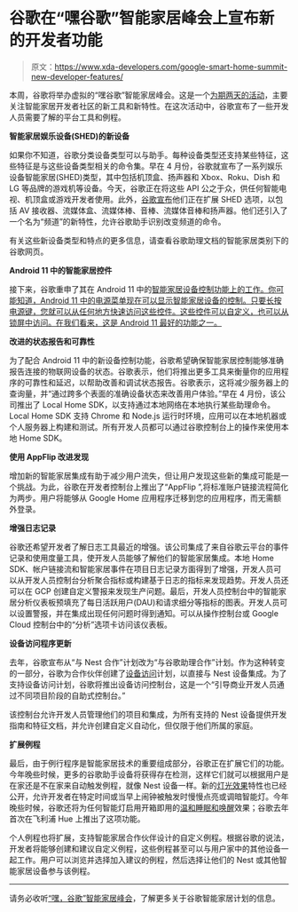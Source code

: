 # 谷歌在“嘿谷歌”智能家居峰会上宣布新的开发者功能

> 原文：<https://www.xda-developers.com/google-smart-home-summit-new-developer-features/>

本周，谷歌将举办虚拟的“嘿谷歌”智能家居峰会。这是一个[为期两天的活动](https://www.xda-developers.com/hey-google-smart-home-summit-google-assistant/)，主要关注智能家居开发者社区的新工具和新特性。在这次活动中，谷歌宣布了一些开发人员需要了解的平台工具和例程。

**智能家居娱乐设备(SHED)的新设备**

如果你不知道，谷歌分类设备类型可以与助手。每种设备类型还支持某些特征，这些特征是与这些设备类型相关的命令集。早在 4 月份，谷歌就宣布了一系列娱乐设备智能家居(SHED)类型，其中包括机顶盒、扬声器和 Xbox、Roku、Dish 和 LG 等品牌的游戏机等设备。今天，谷歌正在将这些 API 公之于众，供任何智能电视、机顶盒或游戏开发者使用。此外，[谷歌宣布](https://developers.googleblog.com/2020/07/announcing-new-smart-home-shed-types-and-traits.html)他们正在扩展 SHED 选项，以包括 AV 接收器、流媒体盒、流媒体棒、音棒、流媒体音棒和扬声器。他们还引入了一个名为“频道”的新特性，允许谷歌助手识别改变频道的命令。

有关这些新设备类型和特点的更多信息，请查看谷歌助理文档的智能家居类别下的谷歌网页。

**Android 11 中的智能家居控件**

接下来，谷歌重申了其在 Android 11 中的[智能家居设备控制功能上的工作。你可能知道，Android 11 中的电源菜单现在可以显示智能家居设备的控制。只要长按电源键，您就可以从任何地方快速访问这些控件。这些控件可以自定义，也可以从锁屏中访问。在我们看来，这是 Android 11 最好的功能之一。](https://www.xda-developers.com/android-11-power-menu-device-controls-smart-home-dream/)

**改进的状态报告和可靠性**

为了配合 Android 11 中的新设备控制功能，谷歌希望确保智能家居控制能够准确报告连接的物联网设备的状态。谷歌表示，他们将推出更多工具来衡量你的应用程序的可靠性和延迟，以帮助改善和调试状态报告。谷歌表示，这将减少服务器上的查询量，并“通过跨多个表面的准确设备状态来改善用户体验。”早在 4 月份，该公司推出了 Local Home SDK，以支持通过本地网络在本地执行某些助理命令。Local Home SDK 支持 Chrome 和 Node.js 运行时环境，应用可以在本地机器或个人服务器上构建和测试。所有开发人员都可以通过谷歌控制台上的操作来使用本地 Home SDK。

**使用 AppFlip 改进发现**

增加新的智能家居集成有助于减少用户流失，但让用户发现这些新的集成可能是一个挑战。为此，谷歌在开发者控制台上推出了“AppFlip ”,将标准账户链接流程简化为两步。用户将能够从 Google Home 应用程序迁移到您的应用程序，而无需额外登录。

**增强日志记录**

谷歌还希望开发者了解日志工具最近的增强。该公司集成了来自谷歌云平台的事件记录和使用度量工具，使开发人员能够了解他们的智能家居集成。本地 Home SDK、帐户链接流和智能家居事件在项目日志记录方面得到了增强，开发人员可以从开发人员控制台分析聚合指标或构建基于日志的指标来发现趋势。开发人员还可以在 GCP 创建自定义警报来发现生产问题。最后，开发人员控制台中的智能家居分析仪表板预填充了每日活跃用户(DAU)和请求细分等指标的图表。开发人员可以设置警报，并在集成出现任何问题时得到通知。可以从操作控制台或 Google Cloud 控制台中的“分析”选项卡访问该仪表板。

**设备访问程序更新**

去年，谷歌宣布从“与 Nest 合作”计划改为“与谷歌助理合作”计划。作为这种转变的一部分，谷歌为合作伙伴创建了[设备访问](https://developers.google.com/nest/device-access)计划，以直接与 Nest 设备集成。为了支持设备访问计划，谷歌将推出设备访问控制台，这是一个“引导商业开发人员通过不同项目阶段的自助式控制台。”

该控制台允许开发人员管理他们的项目和集成，为所有支持的 Nest 设备提供开发指南和特征文档，并允许创建自定义自动化，但仅限于他们所属的家庭。

**扩展例程**

最后，由于例行程序是智能家居技术的重要组成部分，谷歌正在扩展它们的功能。今年晚些时候，更多的谷歌助手设备将获得存在检测，这样它们就可以根据用户是在家还是不在家来自动触发例程，就像 Nest 设备一样。新的[灯光效果](https://developers.google.com/assistant/smarthome/traits/lighteffects)特性也已经公开，允许开发者在特定时间或当早上闹钟被触发时慢慢点亮或调暗智能灯。今年晚些时候，谷歌还将为任何智能灯启用开箱即用的[温和睡眠和唤醒](https://support.google.com/googlenest/answer/9304145?hl=en#:~:text=The%20Gentle%20Sleep%20and%20Wake,minutes%20to%20imitate%20the%20sunrise.)效果；谷歌去年首次在飞利浦 Hue 上推出了这项功能。

个人例程也将扩展，支持智能家居合作伙伴设计的自定义例程。根据谷歌的说法，开发者将能够创建和建议自定义例程，这些例程甚至可以与用户家中的其他设备一起工作。用户可以浏览并选择加入建议的例程，然后选择让他们的 Nest 或其他智能家居设备参与该例程。

* * *

请务必收听[“嘿，谷歌”智能家居峰会](https://eventsonair.withgoogle.com/events/heyg-smart-home-summit)，了解更多关于谷歌智能家居计划的信息。